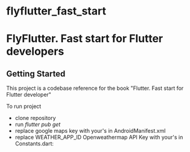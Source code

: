 # flyflutter_fast_start

<h1>FlyFlutter. Fast start for Flutter developers</h1>

## Getting Started

This project is a codebase reference for the book "Flutter. Fast start for Flutter developer"

To run project
 * clone repository
 * run <i>flutter pub get</i>
 * replace google maps key with your's in AndroidManifest.xml
        <meta-data android:name="com.google.android.geo.API_KEY"
            android:value="<INSERT YOUR API KEY HERE>"/>
 * replace WEATHER_APP_ID Openweathermap API Key with your's in Constants.dart:

